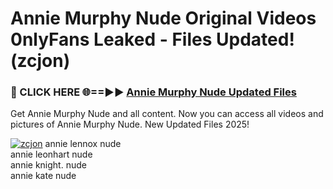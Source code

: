 # Annie Murphy Nude Original Videos 0nlyFans Leaked - Files Updated! (zcjon)

<h3>🔴 CLICK HERE 🌐==►► <a href="https://tinyurl.com/yrmya6cz" rel="nofollow">Annie Murphy Nude Updated Files</a></h3>

Get Annie Murphy Nude and all content. Now you can access all videos and pictures of Annie Murphy Nude. New Updated Files 2025!

[![zcjon](https://i.imgur.com/FMdXYCs.gif)](https://tinyurl.com/yrmya6cz)
annie lennox nude<br>
annie leonhart nude<br>
annie knight. nude<br>
annie kate nude